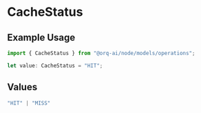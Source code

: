 # CacheStatus

## Example Usage

```typescript
import { CacheStatus } from "@orq-ai/node/models/operations";

let value: CacheStatus = "HIT";
```

## Values

```typescript
"HIT" | "MISS"
```